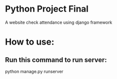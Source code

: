 # Python Project Final
 A website check attendance using django framework

# How to use:
## Run this command to run server: 
python manage.py runserver
